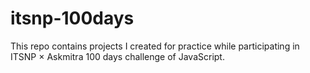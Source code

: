 # itsnp-100days

This repo contains projects I created for practice while participating in ITSNP × Askmitra 100 days challenge of JavaScript.
